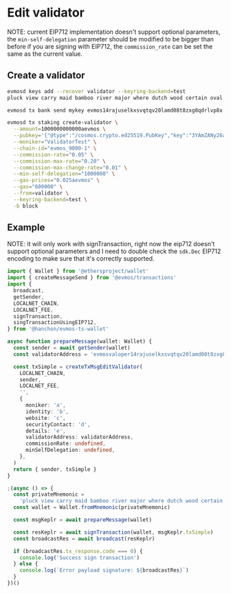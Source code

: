 # Edit validator

NOTE: current EIP712 implementation doesn't support optional parameters, the `min-self-delegation` parameter should be modified to be bigger than before if you are signing with EIP712, the `commission_rate` can be set the same as the current value.

## Create a validator

```sh
evmosd keys add --recover validator --keyring-backend=test
pluck view carry maid bamboo river major where dutch wood certain oval order wise awkward clerk adult summer because number raven coil crunch hat

evmosd tx bank send mykey evmos14rajuselkxsvqtqv20lamd08t8zxg8qdrlvp8x 100evmos --keyring-backend test --fees=20aevmos

evmosd tx staking create-validator \
  --amount=1000000000000aevmos \
  --pubkey='{"@type":"/cosmos.crypto.ed25519.PubKey","key":"3YAmZANy26ad4otlglkx6sj1zIP8pCDQT8p5Rz4TGu4="}' \
  --moniker="ValidatorTest" \
  --chain-id="evmos_9000-1" \
  --commission-rate="0.05" \
  --commission-max-rate="0.20" \
  --commission-max-change-rate="0.01" \
  --min-self-delegation="1000000" \
  --gas-prices="0.025aevmos" \
  --gas="600000" \
  --from=validator \
  --keyring-backend=test \
  -b block
```

## Example

NOTE: it will only work with signTransaction, right now the eip712 doesn't support optional parameters and I need to double check the `sdk.Dec` EIP712 encoding to make sure that it's correctly supported.

```ts
import { Wallet } from '@ethersproject/wallet'
import { createMessageSend } from '@evmos/transactions'
import {
  broadcast,
  getSender,
  LOCALNET_CHAIN,
  LOCALNET_FEE,
  signTransaction,
  singTransactionUsingEIP712,
} from '@hanchon/evmos-ts-wallet'

async function prepareMessage(wallet: Wallet) {
  const sender = await getSender(wallet)
  const validatorAddress = 'evmosvaloper14rajuselkxsvqtqv20lamd08t8zxg8qdw3r3xm'

  const txSimple = createTxMsgEditValidator(
    LOCALNET_CHAIN,
    sender,
    LOCALNET_FEE,
    '',
    {
      moniker: 'a',
      identity: 'b',
      website: 'c',
      securityContact: 'd',
      details: 'e',
      validatorAddress: validatorAddress,
      commissionRate: undefined,
      minSelfDelegation: undefined,
    },
  )
  return { sender, txSimple }
}

;(async () => {
  const privateMnemonic =
    'pluck view carry maid bamboo river major where dutch wood certain oval order wise awkward clerk adult summer because number raven coil crunch hat'
  const wallet = Wallet.fromMnemonic(privateMnemonic)

  const msgKeplr = await prepareMessage(wallet)

  const resKeplr = await signTransaction(wallet, msgKeplr.txSimple)
  const broadcastRes = await broadcast(resKeplr)

  if (broadcastRes.tx_response.code === 0) {
    console.log('Success sign transaction')
  } else {
    console.log(`Error payload signature: ${broadcastRes}`)
  }
})()
```
